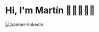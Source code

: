 # Hi, I'm Martín 👋🏻👨🏻‍💻
<img src="https://i.ibb.co/v3vCg7F/banner-linkedin.jpg" alt="banner-linkedin" border="0" />
